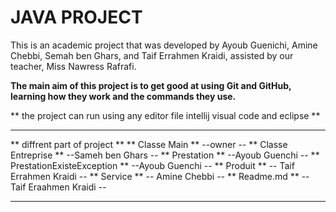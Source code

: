 # JAVA PROJECT
This is an academic project that was developed by
 Ayoub Guenichi,
 Amine Chebbi,
 Semah ben Ghars,
 and Taif Errahmen Kraidi,
 assisted by our teacher,
 Miss Nawress Rafrafi.

**The main aim of this project is to get good at using Git and GitHub, learning how they work and the commands they use.**

** the project can run using any editor file intellij visual code and eclipse **
********************************************************************************
** diffrent part of project **
**     Classe Main               ** --owner                 -- 
**     Classe Entreprise         ** --Sameh ben Ghars       --
**     Prestation                ** --Ayoub Guenchi         --
**     PrestationExisteException ** --Ayoub Guenchi         --
**     Produit                   ** -- Taif Errahmen Kraidi --
**     Service                   ** -- Amine Chebbi         --
**     Readme.md                 ** -- Taif Eraahmen Kraidi --
***************************************************************










